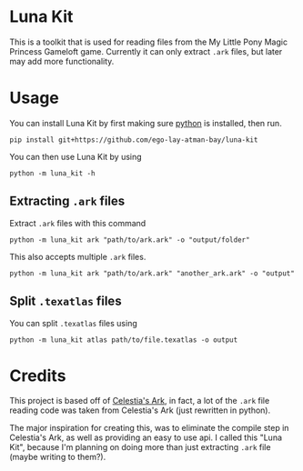 # Luna Kit
This is a toolkit that is used for reading files from the My Little Pony Magic Princess Gameloft game. Currently it can only extract `.ark` files, but later may add more functionality.

# Usage
You can install Luna Kit by first making sure [python](https://python.org) is installed, then run.

```
pip install git+https://github.com/ego-lay-atman-bay/luna-kit
```

You can then use Luna Kit by using

```
python -m luna_kit -h
```

## Extracting `.ark` files

Extract `.ark` files with this command

```
python -m luna_kit ark "path/to/ark.ark" -o "output/folder"
```

This also accepts multiple `.ark` files.

```
python -m luna_kit ark "path/to/ark.ark" "another_ark.ark" -o "output"
```

## Split `.texatlas` files

You can split `.texatlas` files using

```
python -m luna_kit atlas path/to/file.texatlas -o output
```

# Credits
This project is based off of [Celestia's Ark](https://gist.github.com/liamwhite/ba39ce769424b53a5505), in fact, a lot of the `.ark` file reading code was taken from Celestia's Ark (just rewritten in python).

The major inspiration for creating this, was to eliminate the compile step in Celestia's Ark, as well as providing an easy to use api. I called this "Luna Kit", because I'm planning on doing more than just extracting `.ark` file (maybe writing to them?).
